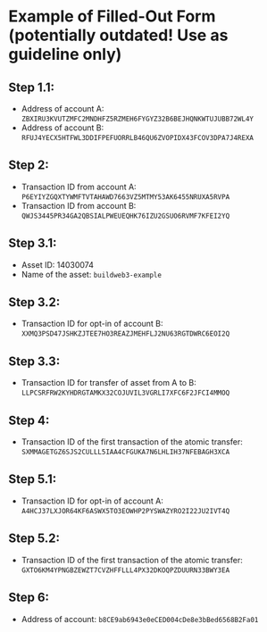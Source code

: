 # Example of Filled-Out Form (potentially outdated! Use as guideline only)
## Step 1.1:

* Address of account A: `ZBXIRU3KVUTZMFC2MNDHFZ5RZMEH6FYGYZ32B6BEJHQNKWTUJUBB72WL4Y`
* Address of account B: `RFUJ4YECX5HTFWL3DDIFPEFUORRLB46QU6ZVOPIDX43FCOV3DPA7J4REXA`

## Step 2:

* Transaction ID from account A: `P6EYIYZGQXTYWMFTVTAHAWD7663VZ5MTMY53AK6455NRUXA5RVPA`
* Transaction ID from account B: `QWJS3445PR34GA2QBSIALPWEUEQHK76IZU2GSUO6RVMF7KFEI2YQ`

## Step 3.1:

* Asset ID: 14030074
* Name of the asset: `buildweb3-example`

## Step 3.2:

* Transaction ID for opt-in of account B: `XXMQ3PSD47JSHKZJTEE7HO3REAZJMEHFLJ2NU63RGTDWRC6EOI2Q`

## Step 3.3:

* Transaction ID for transfer of asset from A to B: `LLPCSRFRW2KYHDRGTAMKX32COJUVIL3VGRLI7XFC6F2JFCI4MMOQ`

## Step 4:

* Transaction ID of the first transaction of the atomic transfer: `SXMMAGETGZ6SJS2CULLL5IAA4CFGUKA7N6LHLIH37NFEBAGH3XCA`

## Step 5.1:

* Transaction ID for opt-in of account A: `A4HCJ37LXJOR64KF6ASWX5TO3EOWHP2PYSWAZYRO2I22JU2IVT4Q`

## Step 5.2:

* Transaction ID of the first transaction of the atomic transfer: `GXTO6KM4YPNGBZEWZT7CVZHFFLLL4PX32DKOQPZDUURN33BWY3EA`

## Step 6:

* Address of account: `b8CE9ab6943e0eCED004cDe8e3bBed6568B2Fa01`
